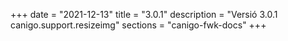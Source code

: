 +++
date        = "2021-12-13"
title       = "3.0.1"
description = "Versió 3.0.1 canigo.support.resizeimg"
sections    = "canigo-fwk-docs"
+++